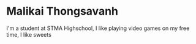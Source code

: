 # Malikai Thongsavanh
I'm a student at STMA Highschool, I like playing video games on my free time, I like sweets 